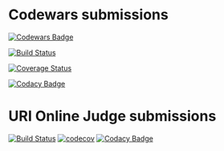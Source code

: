 # Codewars submissions
[![Codewars Badge](https://www.codewars.com/users/diegourban/badges/micro)](https://www.codewars.com/users/diegourban)

[![Build Status](https://travis-ci.org/diegourban/codewars.svg?branch=master)](https://travis-ci.org/diegourban/codewars)

[![Coverage Status](https://coveralls.io/repos/github/diegourban/codewars/badge.svg?branch=master)](https://coveralls.io/github/diegourban/codewars?branch=master)

[![Codacy Badge](https://api.codacy.com/project/badge/Grade/7e19e3d146eb42a48694fcb4ed98120b)](https://www.codacy.com/app/diego-urban88/codewars)

# URI Online Judge submissions
[![Build Status](https://travis-ci.org/diegourban/uri-online-judge.svg?branch=master)](https://travis-ci.org/diegourban/uri-online-judge) [![codecov](https://codecov.io/gh/diegourban/uri-online-judge/branch/master/graph/badge.svg)](https://codecov.io/gh/diegourban/uri-online-judge) [![Codacy Badge](https://api.codacy.com/project/badge/Grade/0c734ce81b8d4c54ab86950462cd3499)](https://www.codacy.com/app/diego-urban88/uri-online-judge?utm_source=github.com&amp;utm_medium=referral&amp;utm_content=diegourban/uri-online-judge&amp;utm_campaign=Badge_Grade)
